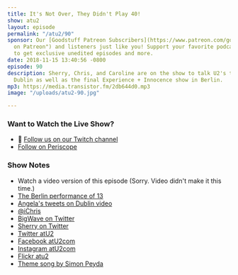 ```yaml
---
title: It's Not Over, They Didn't Play 40!
show: atu2
layout: episode
permalink: "/atu2/90"
sponsor: Our [Goodstuff Patreon Subscribers](https://www.patreon.com/goodstuff "Goodstuff
  on Patreon") and listeners just like you! Support your favorite podcasts directly
  to get exclusive unedited episodes and more.
date: 2018-11-15 13:40:56 -0800
episode: 90
description: Sherry, Chris, and Caroline are on the show to talk U2's tour stops in
  Dublin as well as the final Experience + Innocence show in Berlin.
mp3: https://media.transistor.fm/2db644d0.mp3
image: "/uploads/atu2-90.jpg"

---
```

### Want to Watch the Live Show?

* 💙 [Follow us on our Twitch channel](https://www.twitch.tv/goodstuff_fm)
* [Follow on Periscope](https://www.periscope.tv/iChris)

### Show Notes

* Watch a video version of this episode (Sorry. Video didn't make it this time.)
* [The Berlin performance of 13](https://www.youtube.com/watch?v=gZFwvpBX9yE)
* [Angela's tweets on Dublin video](https://twitter.com/apancella/status/1062546788513693696)
* [@iChris](https://twitter.com/ichris)
* [BigWave on Twitter](https://twitter.com/_Bigwave_)
* [Sherry on Twitter](https://twitter.com/atu2comsherry)
* [Twitter atU2](https://twitter.com/atu2)
* [Facebook atU2com](https://www.facebook.com/atu2com)
* [Instagram atU2com](https://www.instagram.com/atu2com/)
* [Flickr atu2](https://www.flickr.com/photos/atu2com/)
* [Theme song by Simon Peyda](https://simonpeyda.wordpress.com/2016/04/06/how-to-dismantle-a-sirens-song-the-making-of-a-podcast-theme/)